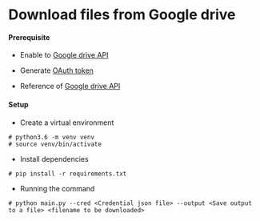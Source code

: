 # Download files from Google drive

#### Prerequisite

- Enable to [Google drive API](https://developers.google.com/drive/api/v3/enable-drive-api)

- Generate [OAuth token](https://developers.google.com/workspace/guides/create-credentials)

- Reference of [Google drive API](https://developers.google.com/drive/api/v3/about-sdk)

#### Setup

- Create a virtual environment

~~~
# python3.6 -m venv venv
# source venv/bin/activate
~~~

- Install dependencies

~~~
# pip install -r requirements.txt
~~~

- Running the command

~~~
# python main.py --cred <Credential json file> --output <Save output to a file> <filename to be downloaded>
~~~